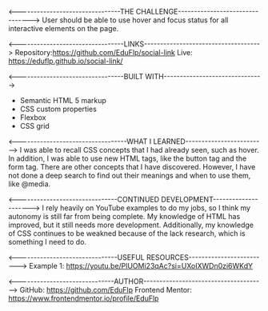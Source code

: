 <--------------------------------THE CHALLENGE-------------------------------->
User should be able to use hover and focus status for all interactive elements on the page.

<---------------------------------LINKS------------------------------------>
Repository:https://github.com/EduFlp/social-link
Live: https://eduflp.github.io/social-link/

<---------------------------------BUILT WITH------------------------------->
- Semantic HTML 5 markup
- CSS custom properties
- Flexbox
- CSS grid

<----------------------------------WHAT I LEARNED------------------------->
I was able to recall CSS concepts that I had already seen, such as hover. In addition, I was able to use new HTML tags, like the button tag and the form tag. 
There are other concepts that I have discovered. However, I have not done a deep search to find out their meanings and when to use them, like @media.

<-------------------------------CONTINUED DEVELOPMENT--------------------->
I rely heavily on YouTube examples to do my jobs, so I think my autonomy is still far from being complete. My knowledge of HTML has improved, but it still needs more development. Additionally, my knowledge of CSS continues to be weakned because of the lack research, which is something I need to do. 

<-------------------------------USEFUL RESOURCES------------------------->
Example 1: https://youtu.be/PlUOMi23qAc?si=UXoIXWDn0zi6WKdY

<------------------------------AUTHOR-------------------------------------->
GitHub: https://github.com/EduFlp
Frontend Mentor: https://www.frontendmentor.io/profile/EduFlp